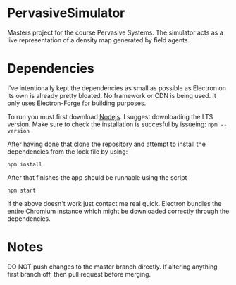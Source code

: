 # PervasiveSimulator
Masters project for the course Pervasive Systems. The simulator acts as a live representation of a density map generated by field agents.

# Dependencies
I've intentionally kept the dependencies as small as possible as Electron on its own is already pretty bloated. No framework or CDN is being used. It only uses Electron-Forge for building purposes.

To run you must first download [Nodejs](https://nodejs.org/en/). I suggest downloading the LTS version. Make sure to check the installation is succesful by issueing:
```npm --version```

After having done that clone the repository and attempt to install the dependencies from the lock file by using:

``npm install``

After that finishes the app should be runnable using the script

```npm start```

If the above doesn't work just contact me real quick. Electron bundles the entire Chromium instance which might be downloaded correctly through the dependencies.

# Notes

DO NOT push changes to the master branch directly. If altering anything first branch off, then pull request before merging.
